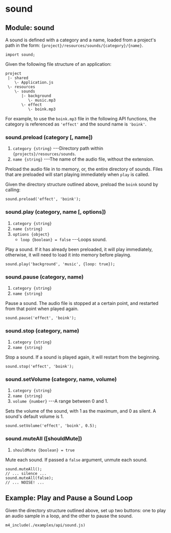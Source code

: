 # sound

## Module: sound

A sound is defined with a category and a name, loaded from a
project's path in the form: `{project}/resources/sounds/{category}/{name}`.

~~~
import sound;
~~~

Given the following file structure of an application:

~~~
project
 |- shared
    \- Application.js
 \- resources
    \- sounds
       |- background
          \- music.mp3
       \- effect
          \- boink.mp3
~~~

For example, to use the `boink.mp3` file in the following
API functions, the category is referenced as `'effect'` and
the sound name is `'boink'`.


### sound.preload (category [, name])
1. `category {string}` ---Directory path within `{projects}/resources/sounds`.
2. `name {string}` ---The name of the audio file, without the extension.

Preload the audio file in to memory, or, the entire directory of
sounds. Files that are preloaded will start playing
immediately when `play` is called.

Given the directory structure outlined above, preload the
`boink` sound by calling:

~~~
sound.preload('effect', 'boink');
~~~

### sound.play (category, name [, options])
1. `category {string}`
2. `name {string}`
3. `options {object}`
	* `loop {boolean} = false` ---Loops sound.

Play a sound. If it has already been preloaded, it will play
immediately, otherwise, it will need to load it into memory
before playing.

~~~
sound.play('background', 'music', {loop: true});
~~~

### sound.pause (category, name)
1. `category {string}`
2. `name {string}`

Pause a sound. The audio file is stopped at a certain point,
and restarted from that point when played again.

~~~
sound.pause('effect', 'boink');
~~~

### sound.stop (category, name)
1. `category {string}`
2. `name {string}`

Stop a sound. If a sound is played again, it will restart
from the beginning.

~~~
sound.stop('effect', 'boink');
~~~

### sound.setVolume (category, name, volume)
1. `category {string}`
2. `name {string}`
3. `volume {number}` ---A range between 0 and 1.

Sets the volume of the sound, with 1 as the maximum, and 0
as silent. A sound's default volume is 1.

~~~
sound.setVolume('effect', 'boink', 0.5);
~~~

### sound.muteAll ([shouldMute])
1. `shouldMute {boolean} = true`

Mute each sound. If passed a `false` argument, unmute each sound.

~~~
sound.muteAll();
// ... silence ...
sound.muteAll(false);
// ... NOISE! ...
~~~


## Example: Play and Pause a Sound Loop

Given the directory structure outlined above, set up two
buttons: one to play an audio sample in a loop, and the
other to pause the sound.

~~~
m4_include(./examples/api/sound.js)
~~~
